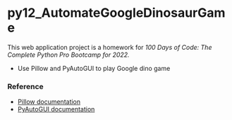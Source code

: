 # py12_AutomateGoogleDinosaurGame


This web application project is a homework for *100 Days of Code: The Complete Python Pro Bootcamp for 2022.*

*  Use Pillow and PyAutoGUI to play Google dino game


### Reference

* [Pillow documentation](https://pillow.readthedocs.io/en/stable/)
* [PyAutoGUI documentation](https://pyautogui.readthedocs.io/en/latest/)
